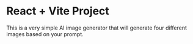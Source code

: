 # React + Vite Project

This is a very simple AI image generator that will generate four different images based on your prompt.

